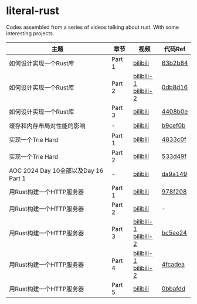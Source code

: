 # literal-rust
Codes assembled from a series of videos talking about rust. With some interesting projects.

| 主题                                 | 章节   | 视频                                                                                                                      | 代码Ref                                                              |
| ------------------------------------ | ------ | ------------------------------------------------------------------------------------------------------------------------- | -------------------------------------------------------------------- |
| 如何设计实现一个Rust库               | Part 1 | [bilibili](https://www.bilibili.com/video/BV1uwtteWE1U/)                                                                  | [63b2b84](https://github.com/wangyingsm/literal-rust/commit/63b2b84) |
| 如何设计实现一个Rust库               | Part 2 | [bilibili-1](https://www.bilibili.com/video/BV1crxxewEhM/)<br/>[bilibili-2](https://www.bilibili.com/video/BV1rsxbezEfj/) | [0db8d16](https://github.com/wangyingsm/literal-rust/commit/0db8d16) |
| 如何设计实现一个Rust库               | Part 3 | [bilibili](https://www.bilibili.com/video/BV12kmLYjEAd/)                                                                  | [4408b0e](https://github.com/wangyingsm/literal-rust/commit/4408b0e) |
| 缓存和内存布局对性能的影响           | -      | [bilibili](https://www.bilibili.com/video/BV1Koy5YTESK/)                                                                  | [b9cef0b](https://github.com/wangyingsm/literal-rust/commit/b9cef0b) |
| 实现一个Trie Hard                    | Part 1 | [bilibili](https://www.bilibili.com/video/BV1ZQmpYpECJ/)                                                                  | [4833c0f](https://github.com/wangyingsm/literal-rust/commit/4833c0f) |
| 实现一个Trie Hard                    | Part 2 | [bilibili](https://www.bilibili.com/video/BV1vhUxYtEiS/)                                                                  | [533d49f](https://github.com/wangyingsm/literal-rust/commit/533d49f) |
| AOC 2024 Day 10全部以及Day 16 Part 1 | -      | [bilibili](https://www.bilibili.com/video/BV1X2kVYTEM4)                                                                   | [da9a149](https://github.com/wangyingsm/literal-rust/commit/da9a149) |
| 用Rust构建一个HTTP服务器             | Part 1 | [bilibili](https://www.bilibili.com/video/BV11Qr5YfEzQ/)                                                                  | [978f208](https://github.com/wangyingsm/literal-rust/commit/978f208) |
| 用Rust构建一个HTTP服务器             | Part 2 | [bilibili](https://www.bilibili.com/video/BV1ukcmeCEGR/)                                                                  | -                                                                    |
| 用Rust构建一个HTTP服务器             | Part 3 | [bilibili-1](https://www.bilibili.com/video/BV1GHNae2EYC/)<br/>[bilibili-2](https://www.bilibili.com/video/BV1GHNae2Ehh/) | [bc5ee24](https://github.com/wangyingsm/literal-rust/commit/bc5ee24) |
| 用Rust构建一个HTTP服务器             | Part 4 | [bilibili-1](https://www.bilibili.com/video/BV1HswZefET5/)<br/>[bilibili-2](https://www.bilibili.com/video/BV1z8wZexEVJ/) | [4fcadea](https://github.com/wangyingsm/literal-rust/commit/4fcadea) |
| 用Rust构建一个HTTP服务器             | Part 5 | [bilibili](https://www.bilibili.com/video/BV1xpRjYeEo1/) | [0bbafdd](https://github.com/wangyingsm/literal-rust/commit/0bbafdd) |
